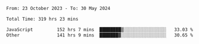 

<!--START_SECTION:waka-->

```txt
From: 23 October 2023 - To: 30 May 2024

Total Time: 319 hrs 23 mins

JavaScript         152 hrs 7 mins  ████████▒░░░░░░░░░░░░░░░░   33.03 %
Other              141 hrs 9 mins  ███████▓░░░░░░░░░░░░░░░░░   30.65 %
```

<!--END_SECTION:waka-->
